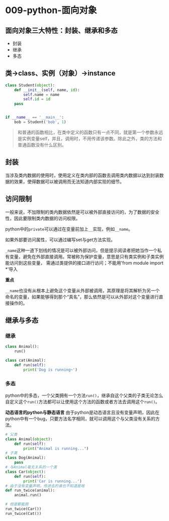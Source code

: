 # 009-python-面向对象
## 面向对象三大特性：封装、继承和多态
+ 封装
+ 继承
+ 多态

## 类->class、实例（对象）->instance
```python
class Student(object):
    def __init__(self, name, id):
        self.name = name
        self.id = id
    pass


if __name__ == '__main__':
    bob = Student('bob', 1)
```

> 和普通的函数相比，在类中定义的函数只有一点不同，就是第一个参数永远是实例变量self，并且，调用时，不用传递该参数。除此之外，类的方法和普通函数没有什么区别。

## 封装
当涉及类内数据的使用时，使用定义在类内部的函数去调用类内数据以达到封装数据的效果，使得数据可以被调用而无法知道内部实现的细节。

## 访问限制
一般来说，不加限制的类内数据依然是可以被外部直接访问的，为了数据的安全性，因此要限制类内数据的访问权限。

python中的`private`可以通过在变量前加上`__`实现，例如`__name`。

如果外部要访问属性，可以通过编写set与get方法实现。

`_name`这种一道下划线的情况是可以被外部访问，但是提示阅读者把她当作一个私有变量，避免在外部直接调用。常被称为保护变量，意思是只有类实例和子类实例能访问到这些变量，
需通过类提供的接口进行访问；不能用'from module import *'导入

**重点**

`__name`也没有从根本上避免这个变量从外部被调用，其原理是将其解析为另一个命名的变量，如果能够得到那个“真名”，那么依然是可以从外部对这个变量进行直接操作的。

## 继承与多态
### 继承
```python
class Animal():
    run()

class cat(Animal):
    def run(self):
        print('Dog is running~')


```

### 多态
python中的多态，一个父类拥有一个方法`run()`，继承自这个父类的子类无论怎么自定义这个`run()`方法都可以让使用这个方法的函数或者方法去调用这个`run()`。

**动态语言的python与静态语言**
由于python是动态语言且没有变量声明，因此在python中有一个bug，只要方法名字相同，就可以调用这个与父类没有关系的方法。
```python
# 父类
class Animal(object):
    def run(self):
        print("Animal is running...")
# 子类
class Dog(Animal):  
    pass
# 与Animal毫无关系的一个类
class Car(object):  
    def run(self):
        print('Car is running...')
# 由于没有变量声明，传进去的谁也不知道是啥
def run_twice(animal):
    animal.run()

# 但是都能跑
run_twice(Car())
run_twice(Cat())
```

